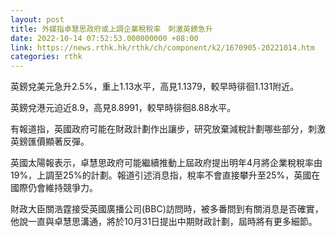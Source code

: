 ```yaml
---
layout: post
title: 外媒指卓慧思政府或上調企業稅稅率　刺激英鎊急升
date: 2022-10-14 07:52:53.000000000 +08:00
link: https://news.rthk.hk/rthk/ch/component/k2/1670905-20221014.htm
categories: rthk
---
```


英鎊兌美元急升2.5%，重上1.13水平，高見1.1379，較早時徘徊1.131附近。

英鎊兌港元迫近8.9，高見8.8991，較早時徘徊8.88水平。

有報道指，英國政府可能在財政計劃作出讓步，研究放棄減稅計劃哪些部分，刺激英鎊匯價顯著反彈。

英國太陽報表示，卓慧思政府可能繼續推動上屆政府提出明年4月將企業稅稅率由19%，上調至25%的計劃。報道引述消息指，稅率不會直接攀升至25%，英國在國際仍會維持競爭力。

財政大臣關浩霆接受英國廣播公司(BBC)訪問時，被多番問到有關消息是否確實，他說一直與卓慧思溝通，將於10月31日提出中期財政計劃，屆時將有更多細節。
